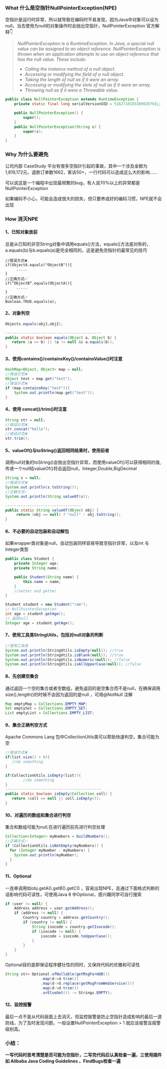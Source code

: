 ### What 什么是空指针NullPointerException(NPE)

空指针是运行时异常，所以就导致在编码时不易发现，因为Java中对象可以设为null，当去使用为null的对象操作时会抛出空指针，NullPointerException 官方解释👇

> *NullPointerException is a RuntimeException. In Java, a special* null *value can be assigned to an object reference. NullPointerException is thrown when an application attempts to use an object reference that has the* null *value. These include:*
>
> - *Calling the instance method of a null object.*
> - *Accessing or modifying the field of a null object.*
> - *Taking the length of null as if it were an array.*
> - *Accessing or modifying the slots of null as if it were an array.*
> - *Throwing null as if it were a Throwable value.*



```java
public class NullPointerException extends RuntimeException {
    private static final long serialVersionUID = 5162710183389028792L;

    public NullPointerException() {
        super();
    }
    public NullPointerException(String s) {
        super(s);
    }
}
```

### Why 为什么要避免

公司内部 CaseStudy 平台有很多空指针引起的事故，其中一个涉及金额为1,819,172元，退款订单数1662，客诉50+，一行代码可以造成这么大的影响......

可以说这是一个编程中出现最频繁的bug，有人说70%以上的异常都是NullPointerException

如果编码不小心，可能会造成很大的损失，但只要养成好的编码习惯，NPE就不会出现

### How 消灭NPE

#### 1、已知对象放前

总是从已知的非空String对象中调用equals()方法，equals()方法是对称的，a.equals(b)与b.equals(a)是完全相同的，这是避免空指针的最常见的技巧

```
//错误方式❌
if(ObjectA.equals("ObjectB")){
	 .....
}
//正确方式✅
if(”ObjectB“.equals(ObjectA)){
	 .....
}
//正确方式✅
Boolean.TRUE.equals(a);
```



#### 2、对象判空

```java
Objects.equals(obj1,obj2);

-------------------------------------------
public static boolean equals(Object a, Object b) {
   return (a == b) || (a != null && a.equals(b));
}
```



#### 3、使用contains()/containsKey()/containsValue()时注意

```java
HashMap<Object, Object> map = null;
//错误示范❌
Object test = map.get("test");
//错误示范❌
if (map.containsKey("test")){
    System.out.println(map.get("test"));
}
```



#### 4、使用 concat()/trim()时注意

```java
String str = null;
//错误示范❌
str.concat("hello");
//错误示范❌
str.trim();
```



#### 5、valueOf()与toString()返回相同结果时，使用前者

调用null对象的toString()会抛出空指针异常，而使用valueOf()可以获得相同的值,传递一个null给valueOf()将会返回null，Integer,Double,BigDecimal

```java
String s = null;
//错误方式❌
System.out.println(s.toString());
//正确方式✅
System.out.println(String.valueOf(s)); 

----------------------------------
public static String valueOf(Object obj) {
     return (obj == null) ? "null" : obj.toString();
}
```



#### 6、不必要的自动包装和自动解包

如果wrapper类对象是null，自动包装同样容易导致空指针异常，以及int 与Integer类型

```java
public class Student {
    private Integer age;
    private String name;

    public Student(String name) {
        this.name = name;
    }
    //setter and getter
}

Student student = new Student("ram");
// NullPointerException
int age = student.getAge();
// 返回null
Integer age = student.getAge();
```





#### 7、使用工具类StringUtils，包括对null对象的判断

```java
//使用工具库
System.out.println(StringUtils.isEmpty(null)); //true
System.out.println(StringUtils.isBlank(null)); //true
System.out.println(StringUtils.isNumeric(null)); //false
System.out.println(StringUtils.isAllUpperCase(null)); //false
```



#### 8、先创建空集合

通过返回一个空的集合或者空数组，避免返回的是空集合而不是null，在确保调用size(),length()的时候不会因为返回的是null ，可用@NotNull 注解

```java
Map emptyMap = Collections.EMPTY_MAP;
Set emptySet = Collections.EMPTY_SET;
List emptyList = Collections.EMPTY_LIST;
```



#### 9、集合正确判空方式

Apache Commons Lang 包中CollectionUtils类可以帮助快速判空，集合可能为空

```java
//错误方式❌
if(list.size() > 0){
   //do something
}

if(CollectionUtils.isEmpty(list)){
		//do something
}
-------------------------------------------
public static boolean isEmpty(Collection coll) {
   return (coll == null || coll.isEmpty());
}
```



#### 10、对遍历的数组和集合进行判空

集合和数组可能为null,在进行遍历前先进行判空处理

```java
Collection<Integer> myNumbers = buildNumbers();
//正确方式✅
if (CollectionUtils.isNotEmpty(myNumbers)) {
  for (Integer myNumber : myNumbers) {
    System.out.println(myNumber);
  }
}
```



#### 11、Optional

一连串调用如obj.getA().getB().getC() ，容易出现NPE，且通过下面格式判断的话影响代码可读性，可使用Java 8 中Optional，感兴趣同学可自行搜索

```java
if (user != null) {
    Address address = user.getAddress();
    if (address != null) {
        Country country = address.getCountry();
        if (country != null) {
            String isocode = country.getIsocode();
            if (isocode != null) {
                isocode = isocode.toUpperCase();
            }
        }
    }
}                
```

Optional目的是即保证程序健壮性的同时，又保持代码的优雅和可读性

```java
String str= Optional.ofNullable(getMsgFormDB())                    
                .map(d->d.trim())                                  
                .map(d->d.replace(getMsgFromWebService()))         
                .map(d->d.trim())                                  
                .orElseGet(() -> Strings.EMPTY);  
```



#### 12、监控报警

最后一点不是从代码层面上去消灭，但监控报警是防止空指针造成影响的最后一道防线，为了及时发现问题，一般设置NullPointerException > 1 就应该报警且报警级别高。



### 小结：

**一写代码时思考清楚是否可能为空指针，二写完代码后认真检查一遍，三使用插件如 Alibaba Java Coding Guidelines 、FindBugs检查一遍**